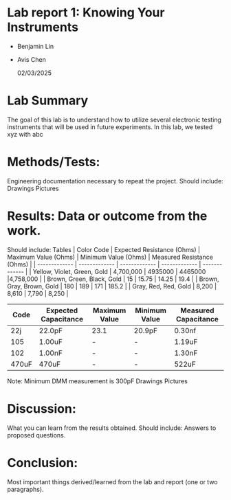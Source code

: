 # Lab report 1: Knowing Your Instruments

* Benjamin Lin
* Avis Chen

  02/03/2025

# Lab Summary
The goal of this lab is to understand how to utilize several electronic testing instruments that will be used in future experiments. In this lab, we tested xyz with abc
# Methods/Tests: 
Engineering documentation necessary to repeat the project. Should include:
Drawings
Pictures
# Results: Data or outcome from the work. 
Should include:
Tables
| Color Code  | Expected Resistance (Ohms) |  Maximum Value (Ohms) |  Minimum Value (Ohms) |   Measured Resistance (Ohms) | 
| ------------- | ------------- | ------------- | ------------- | ------------- |
| Yellow, Violet, Green, Gold  | 4,700,000  | 4935000  | 4465000 |4,758,000  |
| Brown, Green, Black, Gold | 15  | 15.75  | 14.25  | 19.4  |
| Brown, Gray, Brown, Gold  | 180  | 189  | 171  | 185.2  |
| Gray, Red, Red, Gold  | 8,200  | 8,610  | 7,790  | 8,250  |


| Code  | Expected Capacitance |  Maximum Value |  Minimum Value |   Measured Capacitance | 
| ------------- | ------------- | ------------- | ------------- | ------------- |
| 22j | 22.0pF | 23.1 | 20.9pF | 0.30nf |
| 105 | 1.00uF | - | - | 1.19uF |
| 102 | 1.00nF | - | - | 1.30nF |
| 470uF | 470uF | - | - | 522uF |


Note: Minimum DMM measurement is 300pF
Drawings
Pictures
# Discussion: 
What you can learn from the results obtained. Should include:
Answers to proposed questions.
# Conclusion: 
Most important things derived/learned from the lab and report (one or two paragraphs).
